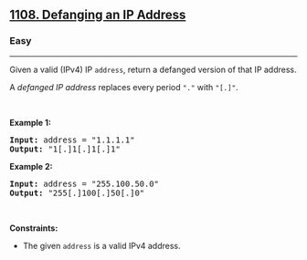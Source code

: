 <h2><a href="https://leetcode.com/problems/defanging-an-ip-address/">1108. Defanging an IP Address</a></h2><h3>Easy</h3><hr><div bis_skin_checked="1"><p>Given a valid (IPv4) IP <code>address</code>, return a defanged version of that IP address.</p>

<p>A <em>defanged&nbsp;IP address</em>&nbsp;replaces every period <code>"."</code> with <code>"[.]"</code>.</p>

<p>&nbsp;</p>
<p><strong class="example">Example 1:</strong></p>
<pre><strong>Input:</strong> address = "1.1.1.1"
<strong>Output:</strong> "1[.]1[.]1[.]1"
</pre><p><strong class="example">Example 2:</strong></p>
<pre><strong>Input:</strong> address = "255.100.50.0"
<strong>Output:</strong> "255[.]100[.]50[.]0"
</pre>
<p>&nbsp;</p>
<p><strong>Constraints:</strong></p>

<ul>
	<li>The given <code>address</code> is a valid IPv4 address.</li>
</ul></div>